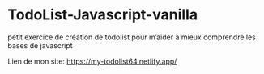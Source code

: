 # TodoList-Javascript-vanilla

petit exercice de création de todolist pour m’aider à mieux comprendre les bases de javascript

Lien de mon site:
https://my-todolist64.netlify.app/
